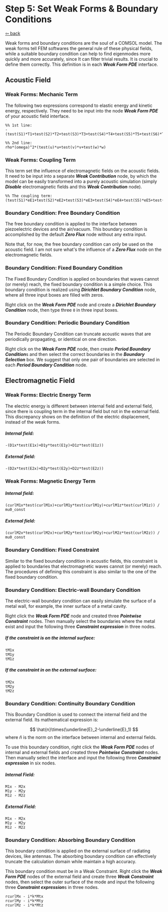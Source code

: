 # Step 5: Set Weak Forms & Boundary Conditions

[⇦ back](../README.md)

Weak forms and boundary conditions are the soul of a COMSOL model. The weak forms tell FEM softwares the general rule of these physical fields, while a suitable boundary condition can help to find eigenmodes more quickly and more accurately, since It can filter trivial results. It is crucial to define them correctly. This definition is in each ***Weak Form PDE*** interface.

## Acoustic Field

### Weak Forms: Mechanic Term

The following two expressions correspond to elastic energy and kinetic energy, respectively. They need to be input into the node ***Weak Form PDE*** of your acoustic field interface.

```
%% 1st line:
-(test(S1)*T1+test(S2)*T2+test(S3)*T3+test(S4)*T4+test(S5)*T5+test(S6)*T6)

%% 2nd line:
rho*(omega)^2*(test(u)*u+test(v)*v+test(w)*w)
```

### Weak Forms: Coupling Term

This term set the influence of electromagnetic fields on the acoustic fields. It need to be input into a separate ***Weak Contribution*** node, by which the model can be easily transformed into a purely acoustic simulation (simply ***Disable*** electromagnetic fields and this ***Weak Contribution*** node).

```
%% The coupling term:
(test(S1)*eE1+test(S2)*eE2+test(S3)*eE3+test(S4)*eE4+test(S5)*eE5+test(S6)*eE6)
```

### Boundary Condition: Free Boundary Condition

The free boundary condition is applied to the interface between piezoelectric devices and the air/vacuum. This boundary condition is accomplished by the default ***Zero Flux*** node without any extra input.

Note that, for now, the free boundary condition can only be used on the acoustic field. I am not sure what's the influence of a ***Zero Flux*** node on the electromagnetic fields.

### Boundary Condition: Fixed Boundary Condition

The Fixed Boundary Condition is applied on boundaries that waves cannot (or merely) reach, the fixed boundary condition is a simple choice. This boundary condition is realized using ***Dirichlet Boundary Condition*** node, where all three input boxes are filled with zeros. 

Right click on the ***Weak Form PDE*** node and create a ***Dirichlet Boundary Condition*** node, then type three `0` in three input boxes.

### Boundary Condition: Periodic Boundary Condition

The Periodic Boundary Condition can truncate acoustic waves that are periodically propagating, or identical on one direction. 

Right click on the ***Weak Form PDE*** node, then create ***Period Boundary Condition***s and then select the correct boundaries in the ***Boundary Selection*** box. We suggest that only one pair of boundaries are selected in each ***Period Boundary Condition*** node.

## Electromagnetic Field

### Weak Forms: Electric Energy Term

The electric energy is different between internal field and external field, since there is coupling term in the internal field but not in the external field. This discrepancy shows on the definition of the electric displacement, instead of the weak forms.

##### Internal field:

```
-(D1x*test(E1x)+D1y*test(E1y)+D1z*test(E1z))
```

##### External field:

```
-(D2x*test(E2x)+D2y*test(E2y)+D2z*test(E2z))
```

### Weak Forms: Magnetic Energy Term

##### Internal field:

```
(curlM1x*test(curlM1x)+curlM1y*test(curlM1y)+curlM1z*test(curlM1z)) / mu0_const
```

##### External field:

```
(curlM2x*test(curlM2x)+curlM2y*test(curlM2y)+curlM2z*test(curlM2z)) / mu0_const
```

### Boundary Condition: Fixed Constraint

Similar to the fixed boundary condition in acoustic fields, this constraint is applied to boundaries that electromagnetic waves cannot (or merely) reach. The procedures of defining this constraint is also similar to the one of the fixed boundary condition.

### Boundary Condition: Electric-wall Boundary Condition

The electric-wall boundary condition can easily simulate the surface of a metal wall, for example, the inner surface of a metal cavity.

Right click the ***Weak Form PDE*** node and created three ***Pointwise Constraint*** nodes. Then manually select the boundaries where the metal exist and input the following three ***Constraint expression*** in three nodes.

##### If the constraint is on the internal surface:

```
tM1x
tM1y
tM1z
```

##### If the constraint in on the external surface:

```
tM2x
tM2y
tM2z
```

### Boundary Condition: Continuity Boundary Condition

This Boundary Condition is used to connect the internal field and the external field. Its mathematical expression is:

$$
\hat{n}\times(\underline{E}_2-\underline{E}_1)
$$
where $\hat{n}$ is the norm on the interface between internal and external fields.

To use this boundary condition, right click the ***Weak Form PDE*** nodes of internal and external fields and created three ***Pointwise Constraint*** nodes. Then manually select the interface and input the following three ***Constraint expression*** in six nodes.

##### Internal Field:

```
M1x - M2x
M1y - M2y
M1z - M2z
```

##### External Field:

```
M1x - M2x
M1y - M2y
M1z - M2z
```

### Boundary Condition: Absorbing Boundary Condition

This boundary condition is applied on the external surface of radiating devices, like antennas. The absorbing boundary condition can effectively truncate the calculation domain while maintain a high accuracy.

This boundary condition must be in a Weak Constraint. Right click the ***Weak Form PDE*** nodes of the external field and create three ***Weak Constraint*** nodes, then select the outer surface of the mode and input the following three ***Constraint expression***s in three nodes.

```
rcurlMx - i*k*Mtx
rcurlMy - i*k*Mty
rcurlMz - i*k*Mtz
```